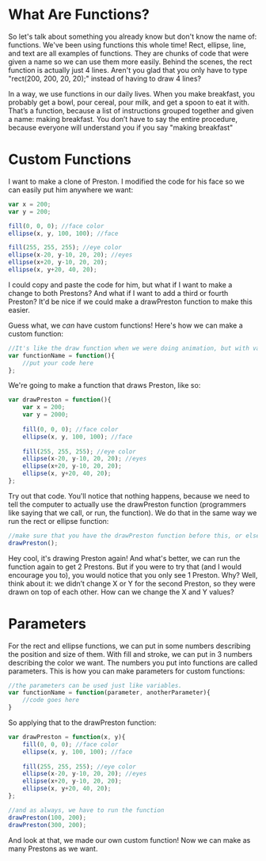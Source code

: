 # What Are Functions?
So let's talk about something you already know but don't know the name of: functions.
We've been using functions this whole time! Rect, ellipse, line, and text are all examples of functions.
They are chunks of code that were given a name so we can use them more easily. Behind the scenes, the rect function is actually just 4 lines. Aren't you glad that you only have to type "rect(200, 200, 20, 20);" instead of 
having to draw 4 lines?

In a way, we use functions in our daily lives. When you make breakfast, you probably get a bowl, pour cereal, pour milk, and get a spoon to eat it with. That’s a function, because a list of instructions grouped together and given a name: making breakfast. You don’t have to say the entire procedure, because everyone will understand you if you say "making breakfast"

# Custom Functions
I want to make a clone of Preston. I modified the code for his face so we can easily put him anywhere we want:
```js
var x = 200;
var y = 200;

fill(0, 0, 0); //face color
ellipse(x, y, 100, 100); //face

fill(255, 255, 255); //eye color
ellipse(x-20, y-10, 20, 20); //eyes
ellipse(x+20, y-10, 20, 20);
ellipse(x, y+20, 40, 20);
```
I could copy and paste the code for him, but what if I want to make a change to both Prestons? And what if I want to add a third or fourth Preston? It'd be nice if we could make a drawPreston function to make this easier.

Guess what, we *can* have custom functions! Here's how we can make a custom function:
```js
//It's like the draw function when we were doing animation, but with var at the beginning, and a different name. We have var at the beginning because functions are technically a variable.
var functionName = function(){
    //put your code here
};
```
We're going to make a function that draws Preston, like so:
```js
var drawPreston = function(){
    var x = 200;
    var y = 2000;
    
    fill(0, 0, 0); //face color
    ellipse(x, y, 100, 100); //face
    
    fill(255, 255, 255); //eye color
    ellipse(x-20, y-10, 20, 20); //eyes
    ellipse(x+20, y-10, 20, 20);
    ellipse(x, y+20, 40, 20);
};
```
Try out that code. You'll notice that nothing happens, because we need to tell the computer to actually use the drawPreston function (programmers like saying that we call, or run, the function). We do that in the same way we run the rect or ellipse function:
```js
//make sure that you have the drawPreston function before this, or else the computer won't get what you mean
drawPreston();
```
Hey cool, it's drawing Preston again! And what's better, we can run the function again to get 2 Prestons. But if you were to try that (and I would encourage you to), you would notice that you only see 1 Preston. Why? Well, think about it: we didn’t change X or Y for the second Preston, so they were drawn on top of each other. How can we change the X and Y values?

# Parameters
For the rect and ellipse functions, we can put in some numbers describing the position and size of them. With fill and stroke, we can put in 3 numbers describing the color we want. The numbers you put into functions are called parameters. This is how you can make parameters for custom functions:
```js
//the parameters can be used just like variables.
var functionName = function(parameter, anotherParameter){
    //code goes here
}
```
So applying that to the drawPreston function:
```js
var drawPreston = function(x, y){
    fill(0, 0, 0); //face color
    ellipse(x, y, 100, 100); //face
    
    fill(255, 255, 255); //eye color
    ellipse(x-20, y-10, 20, 20); //eyes
    ellipse(x+20, y-10, 20, 20);
    ellipse(x, y+20, 40, 20);
};

//and as always, we have to run the function
drawPreston(100, 200);
drawPreston(300, 200);
```
And look at that, we made our own custom function! Now we can make as many Prestons as we want.
